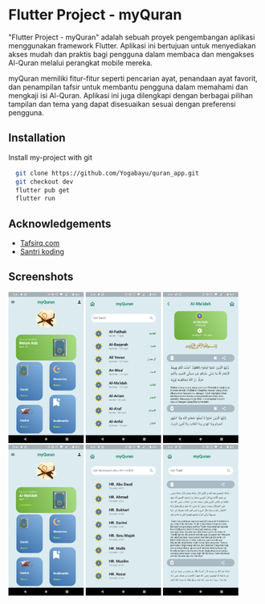 # Flutter Project - myQuran

"Flutter Project - myQuran" adalah sebuah proyek pengembangan aplikasi menggunakan framework Flutter. Aplikasi ini bertujuan untuk menyediakan akses mudah dan praktis bagi pengguna dalam membaca dan mengakses Al-Quran melalui perangkat mobile mereka.

myQuran memiliki fitur-fitur seperti pencarian ayat, penandaan ayat favorit, dan penampilan tafsir untuk membantu pengguna dalam memahami dan mengkaji isi Al-Quran. Aplikasi ini juga dilengkapi dengan berbagai pilihan tampilan dan tema yang dapat disesuaikan sesuai dengan preferensi pengguna.

## Installation

Install my-project with git

```bash
  git clone https://github.com/Yogabayu/quran_app.git
  git checkout dev
  flutter pub get
  flutter run
```

## Acknowledgements

- [Tafsirq.com](https://tafsirq.com/hadits)
- [Santri koding](https://santrikoding.com)

## Screenshots

<img src="https://github.com/Yogabayu/quran_app/blob/dev/flutter_01.png" width="150"> <img src="https://github.com/Yogabayu/quran_app/blob/dev/flutter_02.png" width="150"> <img src="https://github.com/Yogabayu/quran_app/blob/dev/flutter_03.png" width="150"> <img src="https://github.com/Yogabayu/quran_app/blob/dev/flutter_04.png" width="150"> <img src="https://github.com/Yogabayu/quran_app/blob/dev/flutter_05.png" width="150"> <img src="https://github.com/Yogabayu/quran_app/blob/dev/flutter_06.png" width="150">
